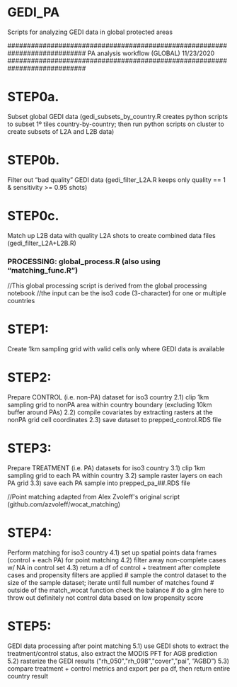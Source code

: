 # GEDI_PA
Scripts for analyzing GEDI data in global protected areas

############################################################################
PA analysis workflow (GLOBAL)                                                                              11/23/2020
############################################################################

# STEP0a.
Subset global GEDI data (gedi_subsets_by_country.R creates python scripts to subset 1º tiles country-by-country; then run python scripts on cluster to create subsets of L2A and L2B data)
# STEP0b.
Filter out “bad quality” GEDI data (gedi_filter_L2A.R keeps only quality == 1 & sensitivity >= 0.95 shots)
# STEP0c.
Match up L2B data with quality L2A shots to create combined data files (gedi_filter_L2A+L2B.R)

### PROCESSING: global_process.R (also using “matching_func.R”)

//This global processing script is derived from the global processing notebook 
//the input can be the iso3 code (3-character) for one or multiple countries 

# STEP1:
Create 1km sampling grid with valid cells only where GEDI data is available

# STEP2:
Prepare CONTROL (i.e. non-PA) dataset for iso3 country
2.1) clip 1km sampling grid to nonPA area within country boundary (excluding 10km buffer around PAs)
2.2) compile covariates by extracting rasters at the nonPA grid cell coordinates
2.3) save dataset to prepped_control.RDS file

# STEP3:
Prepare TREATMENT (i.e. PA) datasets for iso3 country
3.1) clip 1km sampling grid to each PA within country
3.2) sample raster layers on each PA grid
3.3) save each PA sample into prepped_pa_##.RDS file

//Point matching adapted from Alex Zvoleff's original script (github.com/azvoleff/wocat_matching)

# STEP4:
Perform matching for iso3 country
4.1) set up spatial points data frames (control + each PA) for point matching
4.2) filter away non-complete cases w/ NA in control set
4.3) return a df of control + treatment after complete cases and propensity filters are applied
	     # sample the control dataset to the size of the sample dataset; iterate until full number of matches found
  	     # outside of the match_wocat function check the balance
	     # do a glm here to throw out definitely not control data based on low propensity score

# STEP5:
GEDI data processing after point matching
5.1) use GEDI shots to extract the treatment/control status, also extract the MODIS PFT for AGB prediction 
5.2) rasterize the GEDI results ("rh_050","rh_098","cover","pai”, ”AGBD”)
5.3) compare treatment + control metrics and export per pa df, then return entire country result 

